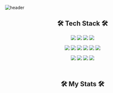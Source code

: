![header](https://capsule-render.vercel.app/api?type=venom&text=Welcome%20to%20Koneweekk)

<h2 align="center">🛠 Tech Stack 🛠</h2>
<p align="center">
  <a href="" target="_blank"><img src="https://img.shields.io/badge/Javascript-F7DF1E?style=flat-square&logo=javascript&logoColor=FFFFFF"/></a>
  <a href="" target="_blank"><img src="https://img.shields.io/badge/Typescript-3178C6?style=flat-square&logo=typescript&logoColor=FFFFFF"/></a>
  <a href="" target="_blank"><img src="https://img.shields.io/badge/Python-3776AB?style=flat-square&logo=python&logoColor=FFFFFF"/></a>
  <a href="" target="_blank"><img src="https://img.shields.io/badge/Dart-0175C2?style=flat-square&logo=dart&logoColor=FFFFFF"/></a>
</p>
<p align="center">
  <a href="" target="_blank"><img src="https://img.shields.io/badge/Html-E34F26?style=flat-square&logo=html5&logoColor=FFFFFF"/></a>
  <a href="" target="_blank"><img src="https://img.shields.io/badge/Css-1572B6?style=flat-square&logo=css3&logoColor=FFFFFF"/></a>
  <a href="" target="_blank"><img src="https://img.shields.io/badge/React-61DAFB?style=flat-square&logo=react&logoColor=FFFFFF"/></a>
  <a href="" target="_blank"><img src="https://img.shields.io/badge/ReactNative-61DAFB?style=flat-square&logo=react&logoColor=FFFFFF"/></a>
  <a href="" target="_blank"><img src="https://img.shields.io/badge/Vue-4FC08D?style=flat-square&logo=vuedotjs&logoColor=FFFFFF"/></a>
  <a href="" target="_blank"><img src="https://img.shields.io/badge/Flutter-02569B?style=flat-square&logo=flutter&logoColor=FFFFFF"/></a>
</p>
<p align="center">
  <a href="" target="_blank"><img src="https://img.shields.io/badge/Git-F05032?style=flat-square&logo=git&logoColor=FFFFFF"/></a>
  <a href="" target="_blank"><img src="https://img.shields.io/badge/Jira-0052CC?style=flat-square&logo=jira&logoColor=FFFFFF"/></a>
  <a href="" target="_blank"><img src="https://img.shields.io/badge/Notion-000000?style=flat-square&logo=notion&logoColor=FFFFFF"/></a>
  <a href="" target="_blank"><img src="https://img.shields.io/badge/Django-092E20?style=flat-square&logo=django&logoColor=FFFFFF"/></a>
</p>
<br>
<h2 align="center">🛠 My Stats 🛠</h2>

